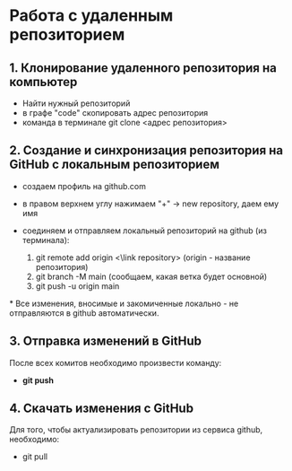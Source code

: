 # Работа с удаленным репозиторием
## 1. Клонирование удаленного репозитория на компьютер
* Найти нужный репозиторий
* в графе "code" скопировать адрес репозитория
* команда в терминале git clone <адрес репозитория>
## 2. Создание и синхронизация репозитория на GitHub с локальным репозиторием
* создаем профиль на github.com
* в правом верхнем углу нажимаем "+" -> new repository, даем ему имя
* соединяем и отправляем локальный репозиторий на github (из терминала):

    1. git remote add origin <\link repository> (origin - название репозитория)
    2. git branch -M main (сообщаем, какая ветка будет основной)
    3. git push -u origin main

\* Все изменения, вносимые и закомиченные локально - не отправляются в github автоматически. 
## 3. Отправка изменений в GitHub
После всех комитов необходимо произвести команду:

* __git push__

## 4. Скачать изменения с GitHub
Для того, чтобы актуализировать репозитории из сервиса github, необходимо:
* git pull
